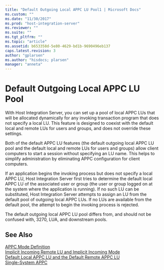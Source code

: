 ```yaml
---
title: "Default Outgoing Local APPC LU Pool1 | Microsoft Docs"
ms.custom: ""
ms.date: "11/30/2017"
ms.prod: "host-integration-server"
ms.reviewer: ""
ms.suite: ""
ms.tgt_pltfrm: ""
ms.topic: "article"
ms.assetid: b653358d-5e80-4629-bd1b-9690496eb137
caps.latest.revision: 3
author: "gplarsen"
ms.author: "hisdocs; plarsen"
manager: "anneta"
---
```

# Default Outgoing Local APPC LU Pool
With Host Integration Server, you can set up a pool of local APPC LUs that will be allocated dynamically for any invoking transaction program that does not specify a local LU. This feature is designed to coexist with the default local and remote LUs for users and groups, and does not override these settings.  
  
 Both of the default APPC LU features (the default outgoing local APPC LU pool and the default local and remote LUs for users and groups)  allow client computers to start a session without specifying an LU name. This helps to simplify administration by eliminating APPC configuration for client computers.  
  
 If an application begins the invoking process but does not specify a local APPC LU, Host Integration Server first tries to determine the default local APPC LU of the associated user or group (the user or group logged on at the system where the application is running). If no such LU can be substituted, Host Integration Server attempts to assign an LU from the default pool of outgoing local APPC LUs. If no LUs are available from the default pool, the attempt to begin the invoking process is rejected.  
  
 The default outgoing local APPC LU pool differs from, and should not be confused with, 3270, LUA, and downstream pools.  
  
## See Also  
 [APPC Mode Definition](../core/appc-mode-definition2.md)   
 [Implicit Incoming Remote LU and Implicit Incoming Mode](../core/implicit-incoming-remote-lu-and-implicit-incoming-mode1.md)   
 [Default Local APPC LU and the Default Remote APPC LU](../core/default-local-appc-lu-and-the-default-remote-appc-lu1.md)   
 [Single-System APPC](../core/single-system-appc2.md)